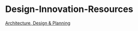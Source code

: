 # Design-Innovation-Resources
[Architecture, Design & Planning](#https://www.youtube.com/user/ArchDesignPlanning)
